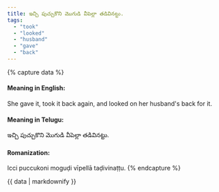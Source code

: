 ```yaml
---
title: ఇచ్చి పుచ్చుకొని మొగుడి వీపెల్లా తడివినట్టు.
tags:
  - "took"
  - "looked"
  - "husband"
  - "gave"
  - "back"
---
```


{% capture data %}
#### Meaning in English:
She gave it, took it back again, and looked on her husband's back for it.

#### Meaning in Telugu:
ఇచ్చి పుచ్చుకొని మొగుడి వీపెల్లా తడివినట్టు.

#### Romanization:
Icci puccukoni moguḍi vīpellā taḍivinaṭṭu.
{% endcapture %}

{{ data | markdownify }}

